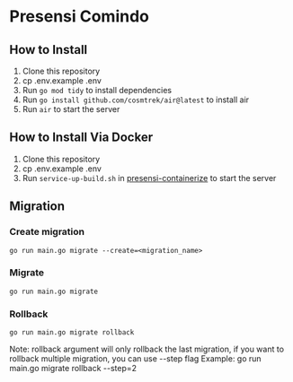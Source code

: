 # Presensi Comindo

## How to Install
1. Clone this repository
2. cp .env.example .env
3. Run `go mod tidy` to install dependencies
4. Run `go install github.com/cosmtrek/air@latest` to install air
5. Run `air` to start the server

## How to Install Via Docker
1. Clone this repository
2. cp .env.example .env
3. Run `service-up-build.sh` in [presensi-containerize](https://github.com/ExeCiety/containerize-presensi-comindo/blob/main/service-up-build.sh) to start the server

## Migration
### Create migration
```
go run main.go migrate --create=<migration_name>
```

### Migrate
```
go run main.go migrate
```

### Rollback
```
go run main.go migrate rollback
```
Note: rollback argument will only rollback the last migration, if you want to rollback multiple migration, you can use --step flag
Example: go run main.go migrate rollback --step=2